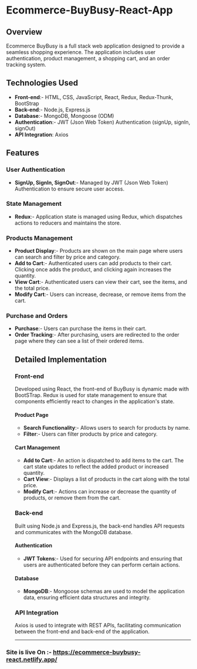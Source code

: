 
# Ecommerce-BuyBusy-React-App
## Overview
Ecommerce BuyBusy is a full stack web application designed to provide a seamless shopping experience. The application includes user authentication, product management, a shopping cart, and an order tracking system.
## Technologies Used
- **Front-end**:- HTML, CSS, JavaScript, React, Redux, Redux-Thunk, BootStrap
- **Back-end**:- Node.js, Express.js
- **Database**:- MongoDB, Mongoose (ODM)
- **Authentication**:- JWT (Json Web Token) Authentication (signUp, signIn, signOut)
- **API Integration**: Axios
## Features
### User Authentication
- **SignUp, SignIn, SignOut**:- Managed by JWT (Json Web Token) Authentication to ensure secure user access.
### State Management
- **Redux**:- Application state is managed using Redux, which dispatches actions to reducers and maintains the store.
### Products Management
- **Product Display**:- Products are shown on the main page where users can search and filter by price and category.
- **Add to Cart**:- Authenticated users can add products to their cart. Clicking once adds the product, and clicking again increases the quantity.
- **View Cart**:- Authenticated users can view their cart, see the items, and the total price.
- **Modify Cart**:- Users can increase, decrease, or remove items from the cart.
### Purchase and Orders
- **Purchase**:- Users can purchase the items in their cart.
- **Order Tracking**:- After purchasing, users are redirected to the order page where they can see a list of their ordered items.
  ## Detailed Implementation
  ### Front-end
  Developed using React, the front-end of BuyBusy is dynamic made with BootSTrap. Redux is used for state management to ensure that components efficiently react to changes in the application's state.
  #### Product Page
  - **Search Functionality**:- Allows users to search for products by name.
  - **Filter**:- Users can filter products by price and category.
  #### Cart Management
  - **Add to Cart**:- An action is dispatched to add items to the cart. The cart state updates to reflect the added product or increased quantity.
  - **Cart View**:- Displays a list of products in the cart along with the total price.
  - **Modify Cart**:- Actions can increase or decrease the quantity of products, or remove them from the cart.
  ### Back-end
  Built using Node.js and Express.js, the back-end handles API requests and communicates with the MongoDB database.
  #### Authentication
  - **JWT Tokens**:- Used for securing API endpoints and ensuring that users are authenticated before they can perform certain actions.
  #### Database
  - **MongoDB**:- Mongoose schemas are used to model the application data, ensuring efficient data structures and integrity.
  ### API Integration
  Axios is used to integrate with REST APIs, facilitating communication between the front-end and back-end of the application.
  ___
### Site is live On :- https://ecommerce-buybusy-react.netlify.app/
